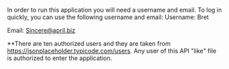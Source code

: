 In order to run this application you will need a username and email.
To log in quickly, you can use the following username and email:
Username: Bret

Email: Sincere@april.biz

**There are ten authorized users and they are taken from https://jsonplaceholder.typicode.com/users. Any user of this API "like" file is authorized to enter the application.
